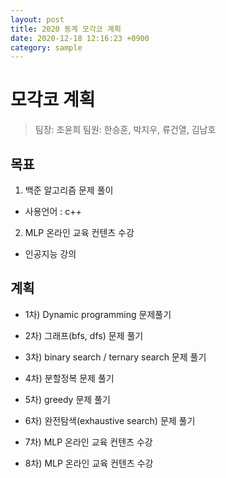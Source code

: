 ```yaml
---
layout: post
title: 2020 동계 모각코 계획
date: 2020-12-18 12:16:23 +0900
category: sample
---
```

# 모각코 계획
> 팀장: 조윤희
> 팀원: 한승훈, 박지우, 류건열, 김남호

## 목표
1. 백준 알고리즘 문제 풀이
- 사용언어 : c++
2. MLP 온라인 교육 컨텐츠 수강
- 인공지능 강의

## 계획
- 1차)
Dynamic programming 문제풀기

- 2차)
그래프(bfs, dfs) 문제 풀기

- 3차)
binary search / ternary search 문제 풀기

- 4차)
분할정복 문제 풀기

- 5차)
greedy 문제 풀기

- 6차)
완전탐색(exhaustive search) 문제 풀기

- 7차)
MLP 온라인 교육 컨텐츠 수강

- 8차)
MLP 온라인 교육 컨텐츠 수강
